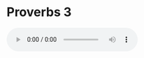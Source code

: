 # Proverbs 3

<audio controls>
  <source src="https://openbible.com/audio/hays/BSB_20_Pro_003_H.mp3" type="audio/mp3" />
  <a href="https://openbible.com/audio/hays/BSB_20_Pro_003_H.mp3" download="https://openbible.com/audio/hays/BSB_20_Pro_003_H.mp3">Download MP3 audio</a>.
</audio>

<!--@include: @/bible/translations/bsb/20_pro/verses/003.md-->